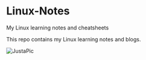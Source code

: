 # Linux-Notes
My Linux learning notes and cheatsheets

This repo contains my Linux learning notes and blogs.

![JustaPic](https://media2.giphy.com/media/v1.Y2lkPTc5MGI3NjExdm03eXBhbnkyYWp0aG1pejh5OXhqdmM1ZXExaHB1bHA3Ymp4a25wZiZlcD12MV9pbnRlcm5hbF9naWZfYnlfaWQmY3Q9Zw/D0EjguuQzYr9m/giphy.gif)

